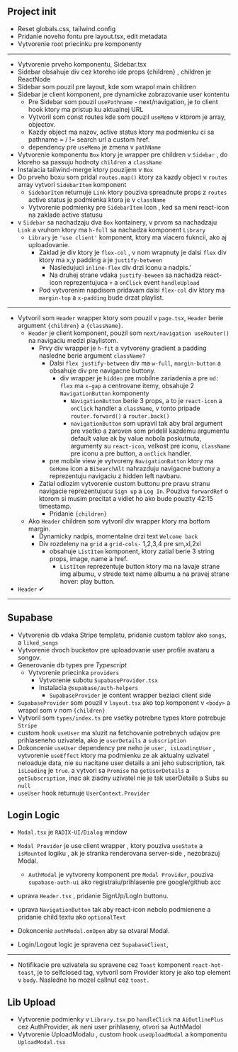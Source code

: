 ## Project init

- Reset globals.css, tailwind.config
- Pridanie noveho fontu pre layout.tsx, edit metadata
- Vytvorenie root priecinku pre komponenty

---

- Vytvorenie prveho komponentu, Sidebar.tsx
- Sidebar obsahuje div cez ktoreho ide props {children} , children je ReactNode
- Sidebar som pouzil pre layout, kde som wrapol main children
- Sidebar je client komponent, pre dynamicke zobrazovanie user kontentu
  - Pre Sidebar som pouzil `usePathname` - next/navigation, je to client hook ktory ma pristup ku aktualnej URL
  - Vytvoril som const routes kde som pouzil `useMemo` v ktorom je array, objectov.
  - Kazdy object ma nazov, active status ktory ma podmienku ci sa pathname = / != search url a custom href.
  - dependency pre `useMemo` je zmena v `pathName`
- Vytvorenie komponentu `Box` ktory je wrapper pre children v `Sidebar` , do ktoreho sa passuju hodnoty `children` a `className`
- Instalacia tailwind-merge ktory pouzijem v `Box`
- Do prveho boxu som pridal `routes.map()` ktory za kazdy object v `routes` array vytvori `SidebarItem` komponent
  - `SidebarItem` returnuje `Link` ktory pouziva spreadnute props z `routes` active status je podmienka ktora je v `className`
  - Vytvorenie podmienky pre `SidebarItem` Icon , ked sa meni react-icon na zaklade active statusu
- v `Sidebar` sa nachadzaju dva `Box` kontainery, v prvom sa nachadzaju `Link` a vruhom ktory ma `h-full` sa nachadza komponent `Library`
  - `Library` je `'use client'` komponent, ktory ma viacero fukncii, ako aj uploadovanie.
    - Zaklad je div ktory je `flex-col` , v nom wrapnuty je dalsi `flex` div ktory ma x,y padding a je `justify-between`
      - Nasledujuci `inline-flex` div drzi iconu a nadpis.'
      - Na druhej strane vdaka `justify-beween` sa nachadza react-icon reprezentujuca `+` a `onClick` event `handleUpload`
    - Pod vytvorenim napdisom pridavam dalsi `flex-col` div ktory ma `margin-top` a `x-padding` bude drzat playlist.

---

- Vytvoril som `Header` wrapper ktory som pouzil v `page.tsx`, `Header` berie argument `{children}` a `{className}`.
  - `Header` je client komponent, pouzil som `next/navigation useRouter()` na navigaciu medzi playlistom.
    - Prvy div wrapper je `h-fit` a vytvoreny gradient a padding nasledne berie argument `className?`
      - Dalsi `flex justify-between` div ma `w-full`, `margin-button` a obsahuje div pre navigacne buttony.
        - div wrapper je `hidden` pre mobilne zariadenia a pre `md: flex` ma `x-gap` a centrovane itemy, obsahuje 2 `NavigationButton` komponenty
          - `NavigationButton` berie 3 props, a to je `react-icon` a `onClick` handler a `className`, v tonto pripade `router.forward()` a `router.back()`
          - `navigationButton` som upravil tak aby bral argument pre vsetko a zaroven som pridelil kazdemu argumentu default value ak by value nobola poskutnuta, argumenty su `react-icon`, velkost pre iconu, `className` pre iconu a pre button, a `onClick` handler.
      - pre mobile view je vytvoreny `NavigationButton` ktory ma `GoHome` icon a `BiSearchAlt` nahrazduju navigacne buttony a reprezentuju navigaciu z hidden left navbaru.
    - Zatial odlozim vytvorenie custom buttonu pre pravu stranu navigacie reprezentujucu `Sign up` a `Log In`. Pouziva `forwardRef` o ktorom si musim precitat a vidiet ho ako bude pouzity 42:15 timestamp.
      - Pridanie `{children}`
  - Ako `Header` children som vytvoril div wrapper ktory ma bottom margin.
    - Dynamicky nadpis, momentalne drzi text `Welcome back`
    - Div rozdeleny na `grid` a `grid-cols-` 1,2,3,4 pre sm,xl,2xl
      - obsahuje `ListItem` komponent, ktory zatial berie 3 string props, image, name a href.
        - `ListItem` reprezentuje button ktory ma na lavaje strane img albumu, v strede text name albumu a na pravej strane hover: play button.
- `Header` ✔

---

## Supabase

- Vytvorenie db vdaka Stripe templatu, pridanie custom tablov ako `songs`, a `liked_songs`
- Vytvorenie dvoch bucketov pre uploadovanie user profile avataru a songov.
- Generovanie db types pre _Typescript_
  - Vytvorenie priecinka `providers`
    - Vytvorenie subotu `SupabaseProvider.tsx`
    - Instalacia `@supabase/auth-helpers`
      - `SupabaseProvider` je content wrapper beziaci client side
- `SupabaseProvider` som pouzil v `layout.tsx` ako top komponent v `<body>` a wrapol som v nom `{children}`
- Vytvoril som `types/index.ts` pre vsetky potrebne types ktore potrebuje `Stripe`
- custom hook `useUser` ma sluzit na fetchovanie potrebnych udajov pre prihlaseneho uzivatela, ako je `userDetails` a `subscription`
- Dokoncenie `useUser` dependency pre neho je `user, isLoadingUser` , vytvorenie `useEffect` ktory ma podmienku ze ak aktualny uzivatel neloaduje data, nie su nacitane user details a ani jeho subscription, tak `isLoading` je `true`. a vytvori sa `Promise` na `getUserDetails` a `getSubscription`, inac ak ziadny uzivatel nie je tak userDetails a Subs su `null`
- `useUser` hook returnuje `UserContext.Provider`

## Login Logic

- `Modal.tsx` je `RADIX-UI/Dialog` window
- `Modal Provider` je use client wrapper , ktory pouziva `useState` a `isMounted` logiku , ak je stranka renderovana server-side , nezobrazuj Modal.

  - `AuthModal` je vytvoreny komponent pre `Modal Provider`, pouziva `supabase-auth-ui` ako registraiu/prihlasenie pre google/github acc

- uprava `Header.tsx` , pridanie SignUp/LogIn buttonu.
- uprava `NavigationButton` tak aby react-icon nebolo podmienene a pridanie child textu ako `optionalText`
- Dokoncenie `authModal.onOpen` aby sa otvaral Modal.

- Login/Logout logic je spravena cez `SupabaseClient`, 

---

- Notifikacie pre uzivatela su spravene cez `Toast` komponent `react-hot-toast`, je  to selfclosed tag, vytvoril som Provider ktory je ako top element v `body`. Nasledne ho mozel callnut cez `toast.`

## Lib Upload 

- Vytvorenie podmienky v `Library.tsx` po `handleClick` na `AiOutlinePlus` cez AuthProvider, ak neni user prihlaseny, otvori sa AuthMadol
- Vytvorenie UploadModalu , custom hook `useUploadModal` a komponentu `UploadModal.tsx`
